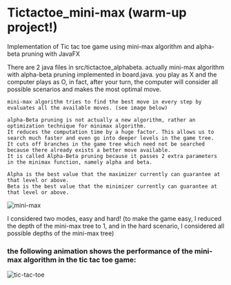# Tictactoe_mini-max (warm-up project!)
Implementation of Tic tac toe game using mini-max algorithm and alpha-beta pruning with JavaFX

There are 2 java files in src/tictactoe_alphabeta. actually mini-max algorithm with alpha-beta pruning implemented in board.java.
you play as X and the computer plays as O, in fact, after your turn, the computer will consider all possible scenarios and makes the most optimal move.

    mini-max algorithm tries to find the best move in every step by evaluates all the available moves. (see image below)
    
    alpha-Beta pruning is not actually a new algorithm, rather an optimization technique for minimax algorithm. 
    It reduces the computation time by a huge factor. This allows us to search much faster and even go into deeper levels in the game tree. 
    It cuts off branches in the game tree which need not be searched because there already exists a better move available. 
    It is called Alpha-Beta pruning because it passes 2 extra parameters in the minimax function, namely alpha and beta.
    
    Alpha is the best value that the maximizer currently can guarantee at that level or above. 
    Beta is the best value that the minimizer currently can guarantee at that level or above.

![mini-max](https://user-images.githubusercontent.com/85555218/122682694-41ca0380-d210-11eb-91ba-16ec0c983268.jpg)

I considered two modes, easy and hard! (to make the game easy, I reduced the depth of the mini-max tree to 1, and in the hard scenario, I considered all possible depths of the mini-max tree)

### the following animation shows the performance of the mini-max algorithm in the tic tac toe game:
![tic-tac-toe](https://user-images.githubusercontent.com/85555218/122684629-b6ef0600-d21b-11eb-8857-c51abea60894.gif)
